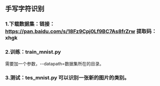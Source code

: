 ﻿## 手写字符识别
### 1.下载数据集：链接：https://pan.baidu.com/s/18Fz9Cpj0Lf9BC7As8frZrw 提取码：xhgk
### 2.训练：train_mnist.py
需要加一个参数，--datapath=数据集所在的目录。
### 3.测试：tes_mnist.py 可以识别一张新的图片的类别。
